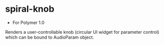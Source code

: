 # spiral-knob

- For Polymer 1.0

Renders a user-controllable knob (circular UI widget for parameter control) which can be bound to AudioParam object.